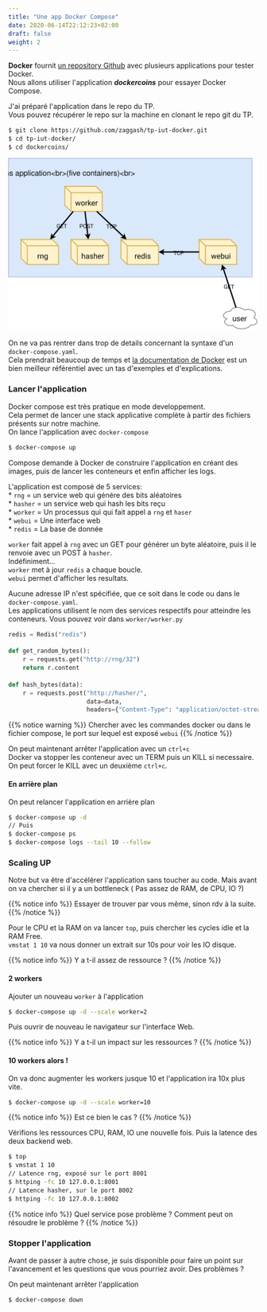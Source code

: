 ```yaml
---
title: "Une app Docker Compose"
date: 2020-06-14T22:12:23+02:00
draft: false
weight: 2
---
```


**Docker** fournit [un repository Github](https://github.com/dockersamples/) avec plusieurs applications pour tester Docker.  
Nous allons utiliser l'application ***dockercoins*** pour essayer Docker Compose.

J'ai préparé l'application dans le repo du TP.  
Vous pouvez récupérer le repo sur la machine en clonant le repo git du TP. 
```bash
$ git clone https://github.com/zaggash/tp-iut-docker.git
$ cd tp-iut-docker/
$ cd dockercoins/
```
![Architecture](/images/dockercoins-diagram.svg?featherlight=false&width=30pc)

On ne va pas rentrer dans trop de details concernant la syntaxe d'un `docker-compose.yaml`.  
Cela prendrait beaucoup de temps et [la documentation de Docker](https://docs.docker.com/compose/compose-file/) est un bien meilleur référentiel avec un tas d'exemples et d'explications.  

### Lancer l'application

Docker compose est très pratique en mode developpement.  
Cela permet de lancer une stack applicative complète à partir des fichiers présents sur notre machine.  
On lance l'application avec `docker-compose`  
```bash
$ docker-compose up
```

Compose demande à Docker de construire l'application en créant des images, puis de lancer les conteneurs et enfin afficher les logs.  

L'application est composé de 5 services:  
    * `rng` = un service web qui génére des bits aléatoires  
    * `hasher` = un service web qui hash les bits reçu  
    * `worker` = Un processus qui qui fait appel a `rng` et `haser`  
    * `webui` = Une interface web  
    * `redis` = La base de donnée  

`worker` fait appel à `rng` avec un GET pour générer un byte aléatoire, puis il le renvoie avec un POST à `hasher`.  
Indéfiniment...  
`worker` met à jour `redis` a chaque boucle.  
`webui` permet d'afficher les resultats.  

Aucune adresse IP n'est spécifiée, que ce soit dans le code ou dans le `docker-compose.yaml`.  
Les applications utilisent le nom des services respectifs pour atteindre les conteneurs.
Vous pouvez voir dans `worker/worker.py`
```python
redis = Redis("redis")

def get_random_bytes():
    r = requests.get("http://rng/32")
    return r.content

def hash_bytes(data):
    r = requests.post("http://hasher/",
                      data=data,
                      headers={"Content-Type": "application/octet-stream"})
```

{{% notice warning %}}
Chercher avec les commandes docker ou dans le fichier compose, le port sur lequel est exposé `webui`
{{% /notice %}}

On peut maintenant arrêter l'application avec un `ctrl+c`  
Docker va stopper les conteneur avec un TERM puis un KILL si necessaire.  
On peut forcer le KILL avec un deuxième `ctrl+c`.

#### En arrière plan

On peut relancer l'application en arrière plan
```bash
$ docker-compose up -d
// Puis
$ docker-compose ps
$ docker-compose logs --tail 10 --follow
```

### Scaling UP

Notre but va être d'accélérer l'application sans toucher au code.
Mais avant on va chercher si il y a un bottleneck ( Pas assez de RAM, de CPU, IO ?)

{{% notice info %}}
Essayer de trouver par vous même, sinon rdv à la suite.
{{% /notice %}}

Pour le CPU et la RAM on va lancer `top`, puis chercher les cycles idle et la RAM Free.  
`vmstat 1 10` va nous donner un extrait sur 10s pour voir les IO disque.

{{% notice info %}}
Y a t-il assez de ressource ?
{{% /notice %}}

#### 2 workers
Ajouter un nouveau `worker` à l'application
```bash
$ docker-compose up -d --scale worker=2
```

Puis ouvrir de nouveau le navigateur sur l'interface Web.  

{{% notice info %}}
Y a t-il un impact sur les ressources ?
{{% /notice %}}

#### 10 workers alors !

On va donc augmenter les workers jusque 10 et l'application ira 10x plus vite.
```bash
$ docker-compose up -d --scale worker=10
```
{{% notice info %}}
Est ce bien le cas ?
{{% /notice %}}

Vérifions les ressources CPU, RAM, IO une nouvelle fois.
Puis la latence des deux backend web.
```bash
$ top
$ vmstat 1 10
// Latence rng, exposé sur le port 8001
$ httping -fc 10 127.0.0.1:8001
// Latence hasher, sur le port 8002
$ httping -fc 10 127.0.0.1:8002
```
{{% notice info %}}
Quel service pose problème ?
Comment peut on résoudre le problème ?
{{% /notice %}}


### Stopper l'application

Avant de passer à autre chose, je suis disponible pour faire un point sur l'avancement et les questions que vous pourriez avoir.
Des problèmes ?

On peut maintenant arrêter l'application
```bash
$ docker-compose down
```
